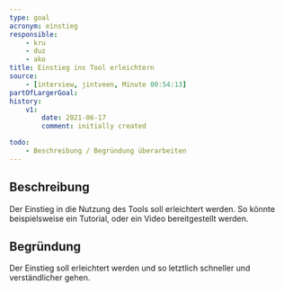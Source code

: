 ```yaml
---
type: goal
acronym: einstieg
responsible: 
    - kru
    - duz
    - ako
title: Einstieg ins Tool erleichtern
source:
    - [interview, jintveen, Minute 00:54:13]
partOfLargerGoal: 
history:
    v1:
        date: 2021-06-17
        comment: initially created

todo: 
    - Beschreibung / Begründung überarbeiten
---
```


## Beschreibung

Der Einstieg in die Nutzung des Tools soll erleichtert werden. So könnte beispielsweise ein Tutorial, oder ein Video bereitgestellt werden.

## Begründung

Der Einstieg soll erleichtert werden und so letztlich schneller und verständlicher gehen.